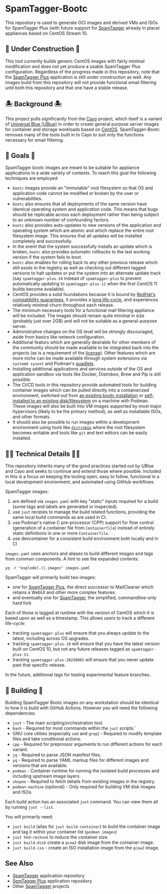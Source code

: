 # SpamTagger-Bootc

This repository is used to generate OCI images and derived VMs and ISOs for SpamTagger Plus (with future support for [SpamTagger](https://github.com/SpamTagger/SpamTagger) already in place) appliances based on CentOS Stream 10.

## 🚧 Under Construction 🚧

This tool currently builds generic CentOS images with fairly minimal modification and does not yet produce a usable SpamTagger Plus configuration. Regardless of the progress made in this repository, note that the [SpamTagger Plus](https://github.com/SpamTagger/SpamTagger-Plus) application is still under construction as well. Any images build from this repository will not provide functional email filtering until both this repository and that one have a stable release.

## 🏝️ Background 🏝️

This project pulls significantly from the [Cayo](https://github.com/ublue-os/cayo) project, which itself is a variant of [Universal Blue (UBlue)](https://github.com/ublue-os) in order to create general purpose server images for container and storage workloads based on [CentOS](https://gitlab.com/redhat/centos-stream/containers/bootc/-/tree/c10s). SpamTagger-Bootc removes many of the tools built in to Cayo to suit only the functions necessary for email filtering.

## 🥅 Goals 🥅

SpamTagger bootc images are meant to be suitable for appliance applications in a wide variety of contexts. To reach this goal the following techniques are employed:

- `bootc` images provide an "immutable" root filesystem so that OS and application code cannot be modified or broken by the user or vulnerabilities. 
- `bootc` also ensures that all deployments of the same version have identical operating system and application code. This means that bugs should be replicable across each deployment rather than being subject to an unknown number of confounding factors.
- `bootc` also provides auto-updates to new versions of the application and operating system which are atomic and which replace the entire root filesystem image. This ensures that all updates will be installed completely and successfully.
- In the event that the system successfully installs an update which is broken, `bootc` also provides automatic rollbacks to the last working version if the system fails to boot.
- `bootc` also enables for rolling back to any other previous release which still exists in the registry as well as checking out different tagged versions to halt updates or put the system into an alternate update track (say `spamtagger-plus-10` instead of `spamtagger-plus` to prevent automatically updating to `spamtagger-plus-11` when the first CentOS 11 builds become available).
- CentOS provides a solid foundations because it is bound by [RedHat's compatibility guarantees](https://access.redhat.com/articles/rhel10-abi-compatibility), it provides a [long life-cycle](https://access.redhat.com/support/policy/updates/errata#Life_Cycle_Dates), and experiences relatively minimal churn throughout each release.
- The minimum necessary tools for a functional mail filtering appliance will be included. The images should remain quite minimal in size (probably just over 2GB) and will not be suitable as a general-purpose server.
- Administrative changes on the OS level will be strongly discouraged, aside from basics like network configuration.
- Additional featurs which are generally desirable for other members of the community should be made available to be integrated back into the projects (as is a requirement of the [license](https://github.com/SpamTagger-Bootc/blob/main/LICENSE.md)). Other features which are more niche can be made available through system extensions via `systemd sysext` and Podman's [quadlets](https://github.com/containers/appstore). 
- Installing additional applications and services outside of the OS and application sandbox via tools like Docker, Distrobox, Brew and Pip is still possible.
- The CI/CD tools in this repository provide automated tools for building container images which can be pulled directly into a containerized environment, switched out from [an existing bootc installation](https://github.com/bootc-dev/bootc/blob/main/docs/src/man/bootc-switch.md) or [self-installed to an existing disk/filesystem](https://bootc-dev.github.io/bootc//bootc-install.html#executing-bootc-install) on a machine with Podman. These images will also be built into VM images supported by most major hypervisors (likely to be the primary method), as well as installable ISOs, and other formats.
- It should also be possible to run images within a development environment using tools like
[`distrobox`](https://distrobox.it) where the root filesystem becomes writable and tools like `git` and text editors can be easily installed.

## 🧑‍🔧 Technical Details 🧑‍🔧

This repository inherits many of the good practices started out by UBlue and Cayo and seeks to continue and extend those where possible. Included in this is a focus on keeping the tooling open, easy to follow, functional in a local development environment, and automated using GitHub workflows.

SpamTagger images:

1. are defined via `images.yaml` with key "static" inputs required for a build (some tags and labels are generated or inspected).
2. use `just` recipies to manage the build related functions, providing the same local build commands as are used in CI.
3. use Podman's native C pre-processor (CPP) support for flow control (generation of a container file from `Containerfile`) instead of entirely static definitions in one or more `Containerfile`.`
4. use devcontainer for a consistent build environment both locally and in CI

`images.yaml` uses anchors and aliases to build different images and tags from common components. A hint to see the expanded contents:

```
yq -r "explode(.)|.images" images.yaml
```

SpamTagger will primarily build two images:
- one for [SpamTagger Plus](https://github.com/SpamTagger/SpamTagger-Plus), the direct successor to MailCleaner which retains a WebUI and other more complex features.
- and eventually one for [SpamTagger](https://github.com/SpamTagger/SpamTagger), the simplified, commandline-only hard fork 

Each of those is tagged at runtime with the version of CentOS which it is based upon as well as a timestamp. This allows users to track a different life-cycle:

- tracking `spamtagger-plus` will ensure that you always update to the latest, including across OS upgrades.
- tracking `spamtagger-plus-10` will ensure that you have the latest version built on CentOS 10, but not any future releases tagged as `spamtagger-plus-11`.
- tracking `spamtagger-plus-20250801` will ensure that you never update past that specific release.

In the future, additional tags for testing experimental feature branches.

## 🔨 Building 🔨

Building SpamTagger Bootc images on any workstation should be identical to how it is build with GitHub Actions. However you will need the following dependencies:

- `just` - The main scripting/orchestration tool.
- `bash` - Required for most commands within the `just` scripts.`
- GNU core utiliies (especially `sed` and `grep`) - Required to modify template files and take conditional actions.
- `cpp` - Required for preprossor arguments to run different actions for each variant.
- `jq` - Required to parse JSON manifest files.
- `yq` - Required to parse YAML markup files for different images and versions that are available.
- `podman` - Container runtime for running the isolated build processes and including upstream image layers.
- `skopeo` - Required to fetch details from existing images in the registry.
- `podman-machine` (optional) - Only required for building VM disk images and ISOs.

Each build action has an associated `just` command. You can view them all by running `just --list`.

You will primarily need:

- `just build` (alias for `just build-container`) to build the container image and tag it within your container list (`podman images`)
- `just hhd-rechunk` to reduce the container size.
- `just build-disk` create a `qcow2` disk image from the container image.
- `just build-iso` - create an ISO installation image from the `qcow2` image.

## See Also

- [SpamTagger](https://github.com/SpamTagger/SpamTagger) application repository
- [SpmTagger Plus](https://github.com/SpamTagger-Plus) application repository
- Other [SpamTagger](https://github.com/SpamTagger) projects
